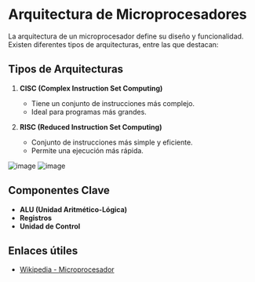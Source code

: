 # Arquitectura de Microprocesadores

La arquitectura de un microprocesador define su diseño y funcionalidad. Existen diferentes tipos de arquitecturas, entre las que destacan:

## Tipos de Arquitecturas

1. **CISC (Complex Instruction Set Computing)**
   - Tiene un conjunto de instrucciones más complejo.
   - Ideal para programas más grandes.

2. **RISC (Reduced Instruction Set Computing)**
   - Conjunto de instrucciones más simple y eficiente.
   - Permite una ejecución más rápida.

![image](![image](https://github.com/user-attachments/assets/1cd50e0a-0f86-47b3-9f02-0b37f2f77c05))
![image](https://github.com/user-attachments/assets/8d567fb6-eea1-45b5-920c-d42c7405ab7d)

## Componentes Clave

- **ALU (Unidad Aritmético-Lógica)**
- **Registros**
- **Unidad de Control**

## Enlaces útiles

- [Wikipedia - Microprocesador](https://es.wikipedia.org/wiki/Microprocesador)
